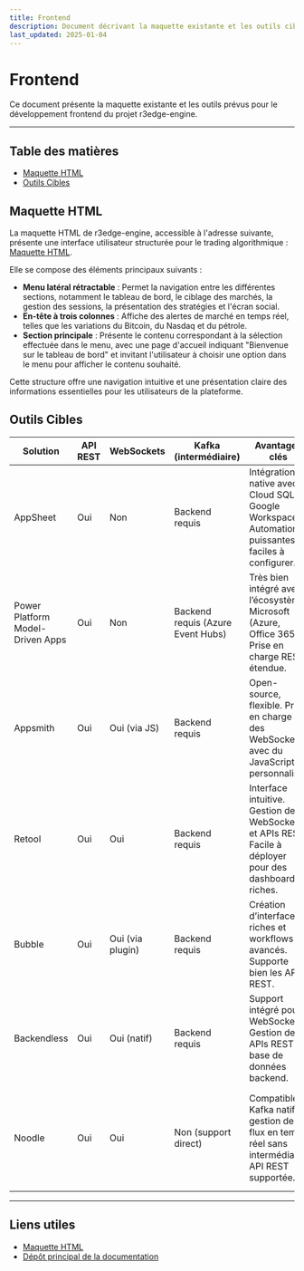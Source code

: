 ```yaml
---
title: Frontend
description: Document décrivant la maquette existante et les outils cibles pour le développement frontend.
last_updated: 2025-01-04
---
```


# Frontend

Ce document présente la maquette existante et les outils prévus pour le développement frontend du projet r3edge-engine.

---

## Table des matières
- [Maquette HTML](#maquette-html)
- [Outils Cibles](#outils-cibles)

## Maquette HTML

La maquette HTML de r3edge-engine, accessible à l'adresse suivante, présente une interface utilisateur structurée pour le trading algorithmique : [Maquette HTML](https://dsissoko.github.io/r3edge-engine-docs/maquette/latest/index.html).

Elle se compose des éléments principaux suivants :

- **Menu latéral rétractable** : Permet la navigation entre les différentes sections, notamment le tableau de bord, le ciblage des marchés, la gestion des sessions, la présentation des stratégies et l'écran social.
- **En-tête à trois colonnes** : Affiche des alertes de marché en temps réel, telles que les variations du Bitcoin, du Nasdaq et du pétrole.
- **Section principale** : Présente le contenu correspondant à la sélection effectuée dans le menu, avec une page d'accueil indiquant "Bienvenue sur le tableau de bord" et invitant l'utilisateur à choisir une option dans le menu pour afficher le contenu souhaité.

Cette structure offre une navigation intuitive et une présentation claire des informations essentielles pour les utilisateurs de la plateforme.

## Outils Cibles

| Solution                         | API REST | WebSockets          | Kafka (intermédiaire) | Avantages clés                                                                                     | Inconvénients                                                                                           |
|----------------------------------|----------|---------------------|--------------------|---------------------------------------------------------------------------------------------------|----------------------------------------------------------------------------------------------------------|
| AppSheet                        | Oui      | Non                 | Backend requis    | Intégration native avec Cloud SQL, Google Workspace. Automations puissantes et faciles à configurer. | Pas de support WebSockets ou Kafka natif. Nécessite une intégration intermédiaire pour le temps réel.        |
| Power Platform Model-Driven Apps| Oui      | Non                 | Backend requis (Azure Event Hubs) | Très bien intégré avec l’écosystème Microsoft (Azure, Office 365). Prise en charge REST étendue. | Complexité avec Kafka et absence de support direct pour les flux en temps réel.                        |
| Appsmith                        | Oui      | Oui (via JS)        | Backend requis    | Open-source, flexible. Prise en charge des WebSockets avec du JavaScript personnalisé.         | Nécessite un peu de configuration manuelle pour WebSockets et Kafka.                                   |
| Retool                          | Oui      | Oui                 | Backend requis    | Interface intuitive. Gestion des WebSockets et APIs REST. Facile à déployer pour des dashboards riches. | Pas de support Kafka direct, backend intermédiaire requis.                                              |
| Bubble                          | Oui      | Oui (via plugin)    | Backend requis    | Création d’interfaces riches et workflows avancés. Supporte bien les APIs REST.                    | Plugins nécessaires pour les WebSockets. Pas de support natif Kafka.                                    |
| Backendless                     | Oui      | Oui (natif)         | Backend requis    | Support intégré pour WebSockets. Gestion des APIs REST et base de données backend.                | Plus orienté backend, nécessite du travail pour les interfaces frontend complexes.                     |
| Noodle                          | Oui      | Oui                 | Non (support direct) | Compatible Kafka natif, gestion des flux en temps réel sans intermédiaire. API REST supportée.          | Solution encore moins répandue, communauté plus petite que d'autres grandes plateformes nocode.         |

---

## Liens utiles
- [Maquette HTML](https://dsissoko.github.io/r3edge-engine-docs/maquette/latest/index.html)
- [Dépôt principal de la documentation](https://github.com/dsissoko/r3edge-engine-docs)
